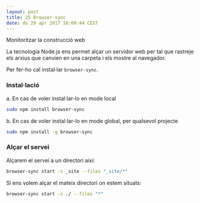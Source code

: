```yaml
---
layout: post
title: 25 Browser-sync
date: ds 29 apr 2017 18:09:44 CEST 
---
```


Monitoritzar la construcció web

La tecnologia Node.js ens permet alçar un servidor web per tal que rastreje els arxius que canvien en una carpeta i els mostre al navegador.

Per fer-ho cal instal·lar `browser-sync`.

### Instal·lació

a. En cas de voler instal·lar-lo en mode local

```bash
sudo npm install browser-sync
```

b. En cas de voler instal·lar-lo en mode global, per qualsevol projecte


```bash
sudo npm install -g browser-sync
```

### Alçar el servei

Alçarem el servei a un directori així:

```bash
browser-sync start -s _site --files "_site/*"
```

Si ens volem alçar el mateix directori on estem situats:


```bash
browser-sync start -s ./ --files "*"
```

